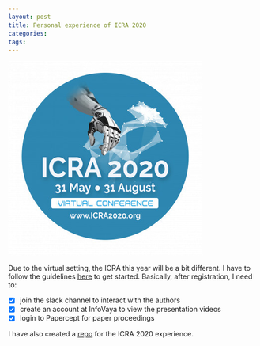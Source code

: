 ```yaml
---
layout: post
title: Personal experience of ICRA 2020
categories:
tags:
---
```


<img alt="965b1292.png" src="assets/965b1292.png" width="" height="" />

Due to the virtual setting, the ICRA this year will be a bit different. I have to follow the guidelines [here](https://www.icra2020.org/program/practical-information) to get started. Basically, after registration, I need to:

- [x] join the slack channel to interact with the authors
- [x] create an account at InfoVaya to view the presentation videos
- [x] login to Papercept for paper proceedings

I have also created a [repo](https://github.com/moshanATucsd/ICRA-2020-notes) for the ICRA 2020 experience.
